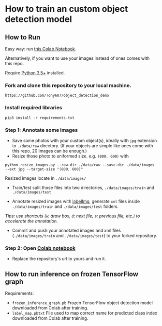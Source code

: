 # How to train an custom object detection model

## How to Run

Easy way: run [this Colab Notebook](https://colab.research.google.com/github/Tony607/object_detection_demo/blob/master/tensorflow_object_detection_training_colab.ipynb).

Alternatively, if you want to use your images instead of ones comes with this repo.

Require [Python 3.5+](https://www.python.org/ftp/python/3.6.4/python-3.6.4.exe) installed.
### Fork and clone this repository to your local machine.
```
https://github.com/Tony607/object_detection_demo
```
### Install required libraries
`pip3 install -r requirements.txt`


### Step 1: Annotate some images
- Save some photos with your custom object(s), ideally with `jpg` extension to `./data/raw` directory. (If your objects are simple like ones come with this repo, 20 images can be enough.)
- Resize those photo to uniformed size. e.g. `(800, 600)` with
```
python resize_images.py --raw-dir ./data/raw --save-dir ./data/images --ext jpg --target-size "(800, 600)"
```
Resized images locate in `./data/images/`
- Train/test split those files into two directories, `./data/images/train` and `./data/images/test`

- Annotate resized images with [labelImg](https://tzutalin.github.io/labelImg/), generate `xml` files inside `./data/images/train` and `./data/images/test` folders. 

*Tips: use shortcuts (`w`: draw box, `d`: next file, `a`: previous file, etc.) to accelerate the annotation.*

- Commit and push your annotated images and xml files (`./data/images/train` and `./data/images/test`) to your forked repository.


### Step 2: Open [Colab notebook](https://colab.research.google.com/github/Tony607/object_detection_demo/blob/master/tensorflow_object_detection_training_colab.ipynb)
- Replace the repository's url to yours and run it.


## How to run inference on frozen TensorFlow graph

Requirements:
- `frozen_inference_graph.pb` Frozen TensorFlow object detection model downloaded from Colab after training. 
- `label_map.pbtxt` File used to map correct name for predicted class index downloaded from Colab after training.


